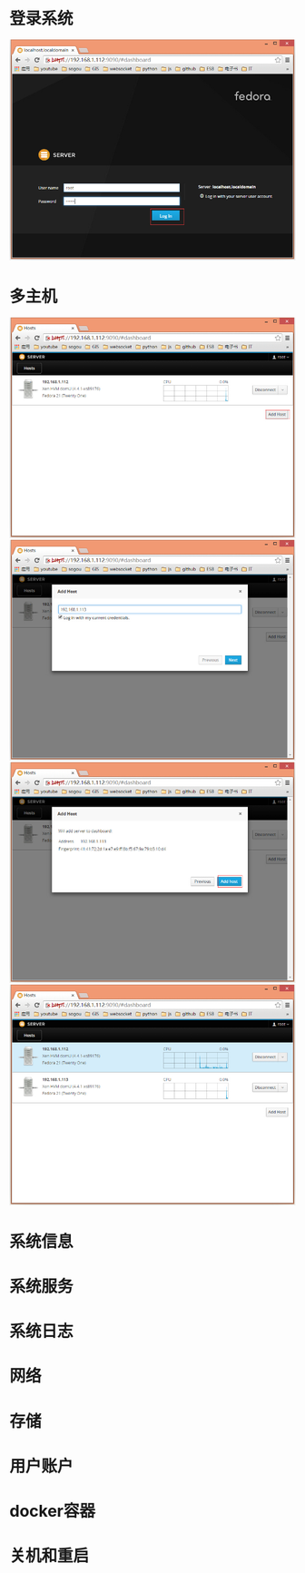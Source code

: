 # 登录系统
![](https://raw.githubusercontent.com/wiselyman/fedora21/master/resource/cockpit1.jpg)

# 多主机
![](https://raw.githubusercontent.com/wiselyman/fedora21/master/resource/cockpit2-addhost.jpg)
![](https://raw.githubusercontent.com/wiselyman/fedora21/master/resource/cockpit3-addhost.jpg)
![](https://raw.githubusercontent.com/wiselyman/fedora21/master/resource/cockpit4-addhost.jpg)
![](https://raw.githubusercontent.com/wiselyman/fedora21/master/resource/cockpit5-hostlist.jpg)

# 系统信息

# 系统服务

# 系统日志

# 网络

# 存储

# 用户账户

# docker容器

# 关机和重启


